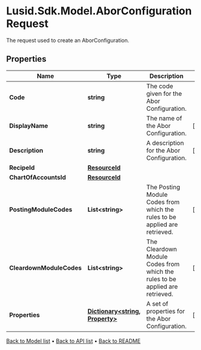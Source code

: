# Lusid.Sdk.Model.AborConfigurationRequest
The request used to create an AborConfiguration.

## Properties

Name | Type | Description | Notes
------------ | ------------- | ------------- | -------------
**Code** | **string** | The code given for the Abor Configuration. | 
**DisplayName** | **string** | The name of the Abor Configuration. | [optional] 
**Description** | **string** | A description for the Abor Configuration. | [optional] 
**RecipeId** | [**ResourceId**](ResourceId.md) |  | 
**ChartOfAccountsId** | [**ResourceId**](ResourceId.md) |  | 
**PostingModuleCodes** | **List&lt;string&gt;** | The Posting Module Codes from which the rules to be applied are retrieved. | [optional] 
**CleardownModuleCodes** | **List&lt;string&gt;** | The Cleardown Module Codes from which the rules to be applied are retrieved. | [optional] 
**Properties** | [**Dictionary&lt;string, Property&gt;**](Property.md) | A set of properties for the Abor Configuration. | [optional] 

[Back to Model list](../README.md#documentation-for-models) &#8226; [Back to API list](../README.md#documentation-for-api-endpoints) &#8226; [Back to README](../README.md)


